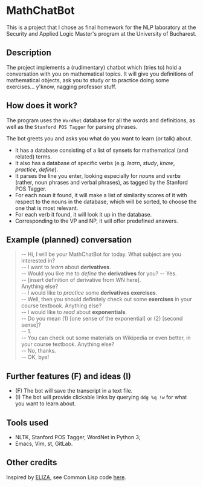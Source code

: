 # MathChatBot

This is a project that I chose as final homework for the NLP laboratory at the Security and Applied Logic Master's program at the University of Bucharest.

## Description
The project implements a (rudimentary) chatbot which (tries to) hold a conversation with you on mathematical topics. It will give you definitions of mathematical objects, ask you to study or to practice doing some exercises... y'know, nagging professor stuff.

## How does it work?
The program uses the `WordNet` database for all the words and definitions, as well as the `Stanford POS Tagger` for parsing phrases.

The bot greets you and asks you what do you want to learn (or talk) about.

- It has a database consisting of a list of synsets for mathematical (and related) terms. 
- It also has a database of specific verbs (e.g. *learn*, *study*, *know*, *practice*, *define*).
- It parses the line you enter, looking especially for *nouns* and *verbs* (rather, noun phrases and verbal phrases), as tagged by the Stanford POS Tagger.
- For each noun it found, it will make a list of similarity scores of it with respect to the nouns in the database, which will be sorted, to choose the one that is most relevant.
- For each verb it found, it will look it up in the database.
- Corresponding to the VP and NP, it will offer predefined answers.

## Example (planned) conversation
> -- Hi, I will be your MathChatBot for today. What subject are you interested in? <br />
> -- I want to *learn* about **derivatives**. <br />
> -- Would you like me to *define* the **derivatives** for you? 
> -- Yes. <br />
> -- [insert definition of derivative from WN here]. <br />
> Anything else? <br />
> -- I would like to *practice* some **derivatives** **exercises**. <br />
> -- Well, then you should definitely check out some **exercises** in your course textbook.
> Anything else? <br />
> -- I would like to *read* about **exponentials**. <br />
> -- Do you mean (1) [one sense of the exponential] or (2) [second sense]? <br />
> -- 1. <br />
> -- You can check out some materials on Wikipedia or even better, in your course textbook.
> Anything else? <br />
> -- No, thanks. <br />
> -- OK, bye! <br />

## Further features (F) and ideas (I)
- (F) The bot will save the transcript in a text file.
- (I) The bot will provide clickable links by querying `ddg %q !w` for what you want to learn about.


## Tools used
- NLTK, Stanford POS Tagger, WordNet in Python 3;
- Emacs, Vim, st, GitLab.


## Other credits
Inspired by [ELIZA](https://en.wikipedia.org/wiki/ELIZA), see Common Lisp code [here](http://norvig.com/paip/eliza.lisp).

